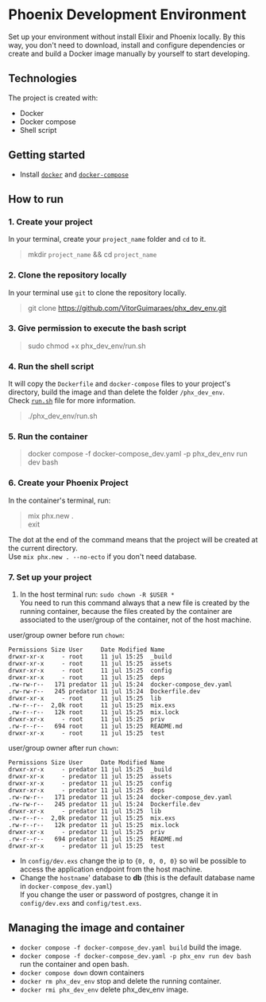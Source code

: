 # Phoenix Development Environment 
Set up your environment without install Elixir and Phoenix locally. 
By this way, you don't need to download, install and configure dependencies or create and build a Docker image manually by yourself to start developing.

## Technologies 
The project is created with:
- Docker
- Docker compose
- Shell script

## Getting started
- Install [`docker`](https://docs.docker.com/engine/install/) and [`docker-compose`](https://docs.docker.com/compose/install/)


## How to run 

### 1. Create your project
In your terminal, create your `project_name` folder and `cd` to it.
> mkdir `project_name` && cd `project_name` 

### 2. Clone the repository locally  
In your terminal use `git` to clone the repository locally.
> git clone https://github.com/VitorGuimaraes/phx_dev_env.git

### 3. Give permission to execute the bash script
> sudo chmod +x phx_dev_env/run.sh

### 4. Run the shell script
It will copy the `Dockerfile` and `docker-compose` files to your project's directory, build the image and than delete the folder `/phx_dev_env`.<br> 
Check [`run.sh`](https://github.com/VitorGuimaraes/phx_dev_env/blob/master/run.sh) file for more information.  
> ./phx_dev_env/run.sh 

### 5. Run the container
> docker compose -f docker-compose_dev.yaml -p phx_dev_env run dev bash

### 6. Create your Phoenix Project
In the container's terminal, run:
> mix phx.new .<br>
> exit

The dot at the end of the command means that the project will be created at the current directory.<br> 
Use `mix phx.new . --no-ecto` if you don't need database.

### 7. Set up your project
1. In the host terminal run: `sudo chown -R $USER *`<br>
You need to run this command always that a new file is created by the running container, because the files created by the container are associated to the user/group of the container, not of the host machine.

user/group owner before run `chown`:
```
Permissions Size User     Date Modified Name
drwxr-xr-x     - root     11 jul 15:25  _build
drwxr-xr-x     - root     11 jul 15:25  assets
drwxr-xr-x     - root     11 jul 15:25  config
drwxr-xr-x     - root     11 jul 15:25  deps
.rw-rw-r--   171 predator 11 jul 15:24  docker-compose_dev.yaml
.rw-rw-r--   245 predator 11 jul 15:24  Dockerfile.dev
drwxr-xr-x     - root     11 jul 15:25  lib
.rw-r--r--  2,0k root     11 jul 15:25  mix.exs
.rw-r--r--   12k root     11 jul 15:25  mix.lock
drwxr-xr-x     - root     11 jul 15:25  priv
.rw-r--r--   694 root     11 jul 15:25  README.md
drwxr-xr-x     - root     11 jul 15:25  test
```
user/group owner after run `chown`:
```
Permissions Size User     Date Modified Name
drwxr-xr-x     - predator 11 jul 15:25  _build
drwxr-xr-x     - predator 11 jul 15:25  assets
drwxr-xr-x     - predator 11 jul 15:25  config
drwxr-xr-x     - predator 11 jul 15:25  deps
.rw-rw-r--   171 predator 11 jul 15:24  docker-compose_dev.yaml
.rw-rw-r--   245 predator 11 jul 15:24  Dockerfile.dev
drwxr-xr-x     - predator 11 jul 15:25  lib
.rw-r--r--  2,0k predator 11 jul 15:25  mix.exs
.rw-r--r--   12k predator 11 jul 15:25  mix.lock
drwxr-xr-x     - predator 11 jul 15:25  priv
.rw-r--r--   694 predator 11 jul 15:25  README.md
drwxr-xr-x     - predator 11 jul 15:25  test
```

- In `config/dev.exs` change the ip to `{0, 0, 0, 0}` so wil be possible to access the application endpoint from the host machine.<br>
- Change the `hostname`' database to **db** (this is the default database name in `docker-compose_dev.yaml`)<br>
If you change the user or password of postgres, change it in `config/dev.exs` and `config/test.exs`.

## Managing the image and container
- `docker compose -f docker-compose_dev.yaml build`                   build the image.<br>
- `docker compose -f docker-compose_dev.yaml -p phx_env run dev bash` run the container and open bash.<br>
- `docker compose down`                                               down containers<br>   
- `docker rm phx_dev_env`                                             stop and delete the running container.<br> 
- `docker rmi phx_dev_env`                                            delete phx_dev_env image.
